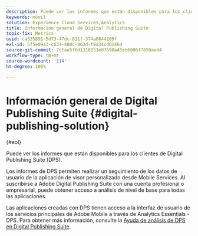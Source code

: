 ```yaml
---
description: Puede ver los informes que están disponibles para los clientes de Digital Publishing Suite (DPS).
keywords: móvil
solution: Experience Cloud Services,Analytics
title: Información general de Digital Publishing Suite
topic-fix: Metrics
uuid: ca335891-5d73-47dc-811f-374a0844109f
exl-id: 5f5e09a3-c634-480c-863d-f9a34cd01464
source-git-commit: 7cfaa5f6d1318151e87698a45eb6006f7850aad4
workflow-type: tm+mt
source-wordcount: '114'
ht-degree: 100%

---
```


# Información general de Digital Publishing Suite {#digital-publishing-solution}

{#eol}

Puede ver los informes que están disponibles para los clientes de Digital Publishing Suite (DPS).

Los informes de DPS permiten realizar un seguimiento de los datos de usuario de la aplicación de visor personalizado desde Mobile Services. Al suscribirse a Adobe Digital Publishing Suite con una cuenta profesional o empresarial, puede obtener acceso a análisis de nivel de base para todas las aplicaciones.

Las aplicaciones creadas con DPS tienen acceso a la interfaz de usuario de los servicios principales de Adobe Mobile a través de Analytics Essentials - DPS. Para obtener más información, consulte la [Ayuda de análisis de DPS en Digital Publishing Suite](https://helpx.adobe.com/es/digital-publishing-suite/help/omniture-analytics.html).
